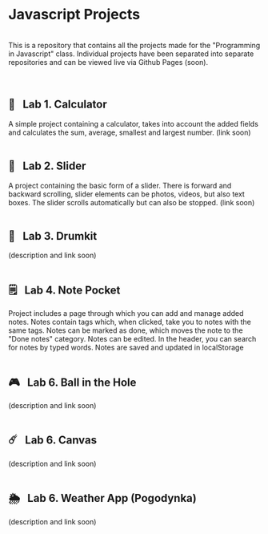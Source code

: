 <br />

# Javascript Projects
<br />
This is a repository that contains all the projects made for the "Programming in Javascript" class. 
Individual projects have been separated into separate repositories and can be viewed live via Github Pages (soon).
<br />
<br />
<br />

## 🧮&nbsp;&nbsp;&nbsp;Lab 1. Calculator 

A simple project containing a calculator, takes into account the added fields and calculates the sum, average, smallest and largest number.
(link soon)
<br />
<br />
## 📸&nbsp;&nbsp;&nbsp;Lab 2. Slider 

A project containing the basic form of a slider. There is forward and backward scrolling, slider elements can be photos, videos, but also text boxes. The slider scrolls automatically but can also be stopped.
(link soon)
<br />
<br />
## 🥁&nbsp;&nbsp;&nbsp;Lab 3. Drumkit 

(description and link soon)
<br />
<br />
## 🗒&nbsp;&nbsp;&nbsp;Lab 4. Note Pocket 

Project includes a page through which you can add and manage added notes. Notes contain tags which, when clicked, take you to notes with the same tags. Notes can be marked as done, which moves the note to the "Done notes" category. Notes can be edited. In the header, you can search for notes by typed words. Notes are saved and updated in localStorage
<br />
<br />
## 🎮&nbsp;&nbsp;&nbsp;Lab 6. Ball in the Hole

(description and link soon)
<br />
<br />
## ☄️&nbsp;&nbsp;&nbsp;Lab 6. Canvas 

(description and link soon)
<br />
<br />
## 🌦&nbsp;&nbsp;&nbsp;Lab 6. Weather App (Pogodynka)

(description and link soon)
